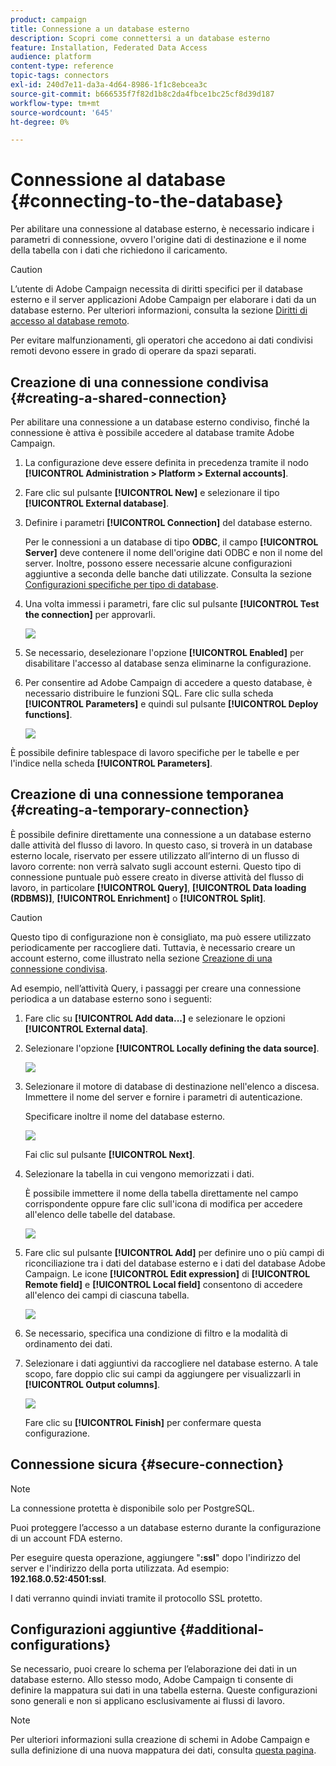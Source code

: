 ```yaml
---
product: campaign
title: Connessione a un database esterno
description: Scopri come connettersi a un database esterno
feature: Installation, Federated Data Access
audience: platform
content-type: reference
topic-tags: connectors
exl-id: 240d7e11-da3a-4d64-8986-1f1c8ebcea3c
source-git-commit: b666535f7f82d1b8c2da4fbce1bc25cf8d39d187
workflow-type: tm+mt
source-wordcount: '645'
ht-degree: 0%

---
```


# Connessione al database {#connecting-to-the-database}



Per abilitare una connessione al database esterno, è necessario indicare i parametri di connessione, ovvero l&#39;origine dati di destinazione e il nome della tabella con i dati che richiedono il caricamento.

>[!CAUTION]
>
>L’utente di Adobe Campaign necessita di diritti specifici per il database esterno e il server applicazioni Adobe Campaign per elaborare i dati da un database esterno. Per ulteriori informazioni, consulta la sezione [Diritti di accesso al database remoto](../../installation/using/remote-database-access-rights.md).
>
>Per evitare malfunzionamenti, gli operatori che accedono ai dati condivisi remoti devono essere in grado di operare da spazi separati.

## Creazione di una connessione condivisa {#creating-a-shared-connection}

Per abilitare una connessione a un database esterno condiviso, finché la connessione è attiva è possibile accedere al database tramite Adobe Campaign.

1. La configurazione deve essere definita in precedenza tramite il nodo **[!UICONTROL Administration > Platform > External accounts]**.
1. Fare clic sul pulsante **[!UICONTROL New]** e selezionare il tipo **[!UICONTROL External database]**.
1. Definire i parametri **[!UICONTROL Connection]** del database esterno.

   Per le connessioni a un database di tipo **ODBC**, il campo **[!UICONTROL Server]** deve contenere il nome dell&#39;origine dati ODBC e non il nome del server. Inoltre, possono essere necessarie alcune configurazioni aggiuntive a seconda delle banche dati utilizzate. Consulta la sezione [Configurazioni specifiche per tipo di database](../../installation/using/configure-fda.md).

1. Una volta immessi i parametri, fare clic sul pulsante **[!UICONTROL Test the connection]** per approvarli.

   ![](assets/wf-external-account-create.png)

1. Se necessario, deselezionare l&#39;opzione **[!UICONTROL Enabled]** per disabilitare l&#39;accesso al database senza eliminarne la configurazione.
1. Per consentire ad Adobe Campaign di accedere a questo database, è necessario distribuire le funzioni SQL. Fare clic sulla scheda **[!UICONTROL Parameters]** e quindi sul pulsante **[!UICONTROL Deploy functions]**.

   ![](assets/wf-external-account-functions.png)

È possibile definire tablespace di lavoro specifiche per le tabelle e per l&#39;indice nella scheda **[!UICONTROL Parameters]**.

## Creazione di una connessione temporanea {#creating-a-temporary-connection}

È possibile definire direttamente una connessione a un database esterno dalle attività del flusso di lavoro. In questo caso, si troverà in un database esterno locale, riservato per essere utilizzato all’interno di un flusso di lavoro corrente: non verrà salvato sugli account esterni. Questo tipo di connessione puntuale può essere creato in diverse attività del flusso di lavoro, in particolare **[!UICONTROL Query]**, **[!UICONTROL Data loading (RDBMS)]**, **[!UICONTROL Enrichment]** o **[!UICONTROL Split]**.

>[!CAUTION]
>
>Questo tipo di configurazione non è consigliato, ma può essere utilizzato periodicamente per raccogliere dati. Tuttavia, è necessario creare un account esterno, come illustrato nella sezione [Creazione di una connessione condivisa](#creating-a-shared-connection).

Ad esempio, nell’attività Query, i passaggi per creare una connessione periodica a un database esterno sono i seguenti:

1. Fare clic su **[!UICONTROL Add data...]** e selezionare le opzioni **[!UICONTROL External data]**.
1. Selezionare l&#39;opzione **[!UICONTROL Locally defining the data source]**.

   ![](assets/wf_add_data_local_external_data.png)

1. Selezionare il motore di database di destinazione nell&#39;elenco a discesa. Immettere il nome del server e fornire i parametri di autenticazione.

   Specificare inoltre il nome del database esterno.

   ![](assets/wf_add_data_local_external_data_param.png)

   Fai clic sul pulsante **[!UICONTROL Next]**.

1. Selezionare la tabella in cui vengono memorizzati i dati.

   È possibile immettere il nome della tabella direttamente nel campo corrispondente oppure fare clic sull&#39;icona di modifica per accedere all&#39;elenco delle tabelle del database.

   ![](assets/wf_add_data_local_external_data_select_table.png)

1. Fare clic sul pulsante **[!UICONTROL Add]** per definire uno o più campi di riconciliazione tra i dati del database esterno e i dati del database Adobe Campaign. Le icone **[!UICONTROL Edit expression]** di **[!UICONTROL Remote field]** e **[!UICONTROL Local field]** consentono di accedere all&#39;elenco dei campi di ciascuna tabella.

   ![](assets/wf_add_data_local_external_data_join.png)

1. Se necessario, specifica una condizione di filtro e la modalità di ordinamento dei dati.
1. Selezionare i dati aggiuntivi da raccogliere nel database esterno. A tale scopo, fare doppio clic sui campi da aggiungere per visualizzarli in **[!UICONTROL Output columns]**.

   ![](assets/wf_add_data_local_external_data_select.png)

   Fare clic su **[!UICONTROL Finish]** per confermare questa configurazione.

## Connessione sicura {#secure-connection}

>[!NOTE]
>
>La connessione protetta è disponibile solo per PostgreSQL.

Puoi proteggere l’accesso a un database esterno durante la configurazione di un account FDA esterno.

Per eseguire questa operazione, aggiungere &quot;**:ssl**&quot; dopo l&#39;indirizzo del server e l&#39;indirizzo della porta utilizzata. Ad esempio: **192.168.0.52:4501:ssl**.

I dati verranno quindi inviati tramite il protocollo SSL protetto.

## Configurazioni aggiuntive {#additional-configurations}

Se necessario, puoi creare lo schema per l’elaborazione dei dati in un database esterno. Allo stesso modo, Adobe Campaign ti consente di definire la mappatura sui dati in una tabella esterna. Queste configurazioni sono generali e non si applicano esclusivamente ai flussi di lavoro.

>[!NOTE]
>
>Per ulteriori informazioni sulla creazione di schemi in Adobe Campaign e sulla definizione di una nuova mappatura dei dati, consulta [questa pagina](../../configuration/using/about-schema-edition.md).
